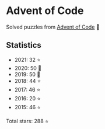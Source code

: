 # Advent of Code

Solved puzzles from [Advent of Code](https://adventofcode.com) :christmas_tree:

## Statistics

- 2021: 32 :star:
- 2020: 50 :star2:
- 2019: 50 :star2:
- 2018: 44 :star:
- 2017: 46 :star:
- 2016: 20 :star:
- 2015: 46 :star:

Total stars: 288 :star:
